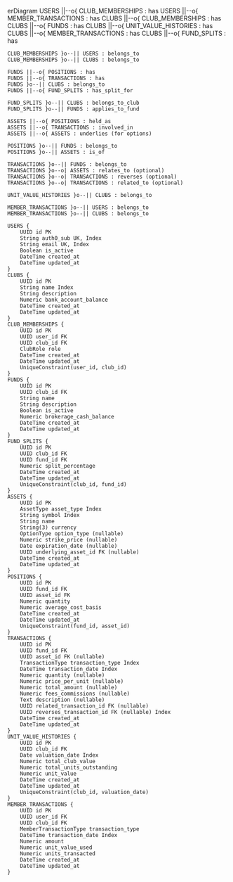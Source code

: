 erDiagram
    USERS ||--o{ CLUB_MEMBERSHIPS : has
    USERS ||--o{ MEMBER_TRANSACTIONS : has
    CLUBS ||--o{ CLUB_MEMBERSHIPS : has
    CLUBS ||--o{ FUNDS : has
    CLUBS ||--o{ UNIT_VALUE_HISTORIES : has
    CLUBS ||--o{ MEMBER_TRANSACTIONS : has
    CLUBS ||--o{ FUND_SPLITS : has

    CLUB_MEMBERSHIPS }o--|| USERS : belongs_to
    CLUB_MEMBERSHIPS }o--|| CLUBS : belongs_to

    FUNDS ||--o{ POSITIONS : has
    FUNDS ||--o{ TRANSACTIONS : has
    FUNDS }o--|| CLUBS : belongs_to
    FUNDS ||--o{ FUND_SPLITS : has_split_for

    FUND_SPLITS }o--|| CLUBS : belongs_to_club
    FUND_SPLITS }o--|| FUNDS : applies_to_fund

    ASSETS ||--o{ POSITIONS : held_as
    ASSETS ||--o{ TRANSACTIONS : involved_in
    ASSETS ||--o{ ASSETS : underlies (for options)

    POSITIONS }o--|| FUNDS : belongs_to
    POSITIONS }o--|| ASSETS : is_of

    TRANSACTIONS }o--|| FUNDS : belongs_to
    TRANSACTIONS }o--o| ASSETS : relates_to (optional)
    TRANSACTIONS }o--o| TRANSACTIONS : reverses (optional)
    TRANSACTIONS }o--o| TRANSACTIONS : related_to (optional)

    UNIT_VALUE_HISTORIES }o--|| CLUBS : belongs_to

    MEMBER_TRANSACTIONS }o--|| USERS : belongs_to
    MEMBER_TRANSACTIONS }o--|| CLUBS : belongs_to

    USERS {
        UUID id PK
        String auth0_sub UK, Index
        String email UK, Index
        Boolean is_active
        DateTime created_at
        DateTime updated_at
    }
    CLUBS {
        UUID id PK
        String name Index
        String description
        Numeric bank_account_balance
        DateTime created_at
        DateTime updated_at
    }
    CLUB_MEMBERSHIPS {
        UUID id PK
        UUID user_id FK
        UUID club_id FK
        ClubRole role
        DateTime created_at
        DateTime updated_at
        UniqueConstraint(user_id, club_id)
    }
    FUNDS {
        UUID id PK
        UUID club_id FK
        String name
        String description
        Boolean is_active
        Numeric brokerage_cash_balance
        DateTime created_at
        DateTime updated_at
    }
    FUND_SPLITS {
        UUID id PK
        UUID club_id FK
        UUID fund_id FK
        Numeric split_percentage
        DateTime created_at
        DateTime updated_at
        UniqueConstraint(club_id, fund_id)
    }
    ASSETS {
        UUID id PK
        AssetType asset_type Index
        String symbol Index
        String name
        String(3) currency
        OptionType option_type (nullable)
        Numeric strike_price (nullable)
        Date expiration_date (nullable)
        UUID underlying_asset_id FK (nullable)
        DateTime created_at
        DateTime updated_at
    }
    POSITIONS {
        UUID id PK
        UUID fund_id FK
        UUID asset_id FK
        Numeric quantity
        Numeric average_cost_basis
        DateTime created_at
        DateTime updated_at
        UniqueConstraint(fund_id, asset_id)
    }
    TRANSACTIONS {
        UUID id PK
        UUID fund_id FK
        UUID asset_id FK (nullable)
        TransactionType transaction_type Index
        DateTime transaction_date Index
        Numeric quantity (nullable)
        Numeric price_per_unit (nullable)
        Numeric total_amount (nullable)
        Numeric fees_commissions (nullable)
        Text description (nullable)
        UUID related_transaction_id FK (nullable)
        UUID reverses_transaction_id FK (nullable) Index
        DateTime created_at
        DateTime updated_at
    }
    UNIT_VALUE_HISTORIES {
        UUID id PK
        UUID club_id FK
        Date valuation_date Index
        Numeric total_club_value
        Numeric total_units_outstanding
        Numeric unit_value
        DateTime created_at
        DateTime updated_at
        UniqueConstraint(club_id, valuation_date)
    }
    MEMBER_TRANSACTIONS {
        UUID id PK
        UUID user_id FK
        UUID club_id FK
        MemberTransactionType transaction_type
        DateTime transaction_date Index
        Numeric amount
        Numeric unit_value_used
        Numeric units_transacted
        DateTime created_at
        DateTime updated_at
    }